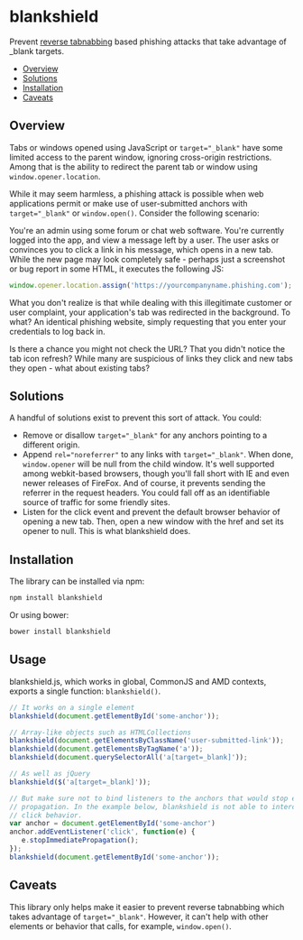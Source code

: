 # blankshield

Prevent [reverse tabnabbing](https://sites.google.com/site/bughunteruniversity/nonvuln/phishing-with-window-opener)
based phishing attacks that take advantage of _blank targets.

* [Overview](#overview)
* [Solutions](#solutions)
* [Installation](#installation)
* [Caveats](#caveats)

## Overview

Tabs or windows opened using JavaScript or `target="_blank"` have some limited
access to the parent window, ignoring cross-origin restrictions. Among that
is the ability to redirect the parent tab or window using
`window.opener.location`.

While it may seem harmless, a phishing attack is possible when web applications
permit or make use of user-submitted anchors with `target="_blank"` or
`window.open()`. Consider the following scenario:

You're an admin using some forum or chat web software. You're currently logged
into the app, and view a message left by a user. The user asks or convinces
you to click a link in his message, which opens in a new tab. While the new
page may look completely safe - perhaps just a screenshot or bug report in some
HTML, it executes the following JS:

``` JavaScript
window.opener.location.assign('https://yourcompanyname.phishing.com');
```

What you don't realize is that while dealing with this illegitimate customer or
user complaint, your application's tab was redirected in the background. To
what? An identical phishing website, simply requesting that you enter your
credentials to log back in.

Is there a chance you might not check the URL? That you didn't notice the tab
icon refresh? While many are suspicious of links they click and new tabs they
open - what about existing tabs?

## Solutions

A handful of solutions exist to prevent this sort of attack. You could:

* Remove or disallow `target="_blank"` for any anchors pointing to a
different origin.
* Append `rel="noreferrer"` to any links with `target="_blank"`. When done,
  `window.opener` will be null from the child window. It's well supported among
  webkit-based browsers, though you'll fall short with IE and even newer
  releases of FireFox. And of course, it prevents sending the referrer in
  the request headers. You could fall off as an identifiable source of traffic
  for some friendly sites.
* Listen for the click event and prevent the default browser behavior of
  opening a new tab. Then, open a new window with the href and set its opener
  to null. This is what blankshield does.

## Installation

The library can be installed via npm:

``` bash
npm install blankshield
```

Or using bower:

``` bash
bower install blankshield
```

## Usage

blankshield.js, which works in global, CommonJS and AMD contexts, exports
a single function: `blankshield()`.

``` JavaScript
// It works on a single element
blankshield(document.getElementById('some-anchor'));

// Array-like objects such as HTMLCollections
blankshield(document.getElementsByClassName('user-submitted-link'));
blankshield(document.getElementsByTagName('a'));
blankshield(document.querySelectorAll('a[target=_blank]'));

// As well as jQuery
blankshield($('a[target=_blank]'));

// But make sure not to bind listeners to the anchors that would stop event
// propagation. In the example below, blankshield is not able to intercept the
// click behavior.
var anchor = document.getElementById('some-anchor')
anchor.addEventListener('click', function(e) {
   e.stopImmediatePropagation();
});
blankshield(document.getElementById('some-anchor'));
```

## Caveats

This library only helps make it easier to prevent reverse tabnabbing which takes
advantage of `target="_blank"`. However, it can't help with other elements
or behavior that calls, for example, `window.open()`.
